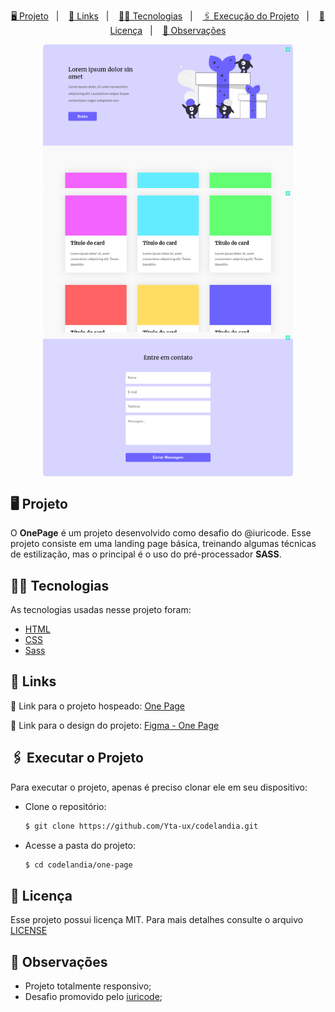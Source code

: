 <p align="center">
    <a href="#-projeto">🖥 Projeto</a>&nbsp;&nbsp;&nbsp;|&nbsp;&nbsp;&nbsp;
    <a href="#-projeto">🔗 Links</a>&nbsp;&nbsp;&nbsp;|&nbsp;&nbsp;&nbsp;
    <a href="#-tecnologias">👨‍💻 Tecnologias</a>&nbsp;&nbsp;&nbsp;|&nbsp;&nbsp;&nbsp;
    <a href="#-executar-o-projeto">🖇 Execução do Projeto</a>&nbsp;&nbsp;&nbsp;|&nbsp;&nbsp;&nbsp;
    <a href="#-licença">📃 Licença</a>&nbsp;&nbsp;&nbsp;|&nbsp;&nbsp;&nbsp;
    <a href="#-observações">📌 Observações</a>
</p>
<div style="display: flex; flex-direction: row; justify-content: center; align-items: center; flex-wrap: wrap"  align="center">
    <img width="400" style="border-radius: 5px" height="auto" alt="Landing Page" src=".github/home1.png"/>
        <img width="400" style="border-radius: 5px" height="auto" alt="Landing Page" src=".github/home2.png"/>
        <img width="400" style="border-radius: 5px" height="auto" alt="Landing Page" src=".github/home3.png"/>
</div>

## 🖥 Projeto
O **OnePage** é um projeto desenvolvido como desafio do @iuricode. Esse projeto consiste em uma landing page básica, treinando algumas técnicas de estilização, mas o principal é o uso do pré-processador **SASS**.

## 👨‍💻 Tecnologias
As tecnologias usadas nesse projeto foram:
- [HTML](https://developer.mozilla.org/en-US/docs/Web/HTML)
- [CSS](https://developer.mozilla.org/en-US/docs/Web/CSS)
- [Sass](https://developer.mozilla.org/en-US/docs/Web/JavaScript)


## 🔗 Links

🤖 Link para o projeto hospeado: [One Page](https://yta-ux.github.io/codelandia/one-page/)

🎨 Link para o design do projeto: [Figma - One Page](https://www.figma.com/file/Yb9IBH56g7T1hdIyZ3BMNO/Desafios---Codel%C3%A2ndia?node-id=3725%3A2&t=a3itppwhS5YjTWDP-0)


## 🖇 Executar o Projeto
Para executar o projeto, apenas é preciso clonar ele em seu dispositivo:

- Clone o repositório:
    ```bash
    $ git clone https://github.com/Yta-ux/codelandia.git
    ```
- Acesse a pasta do projeto:
    ```bash
    $ cd codelandia/one-page
    ```
 
 
##  📃 Licença
Esse projeto possui licença MIT. Para mais detalhes consulte o arquivo [LICENSE](LICENSE.md)


## 📌 Observações
- Projeto totalmente responsivo;
- Desafio promovido pelo [iuricode](https://github.com/iuricode);
